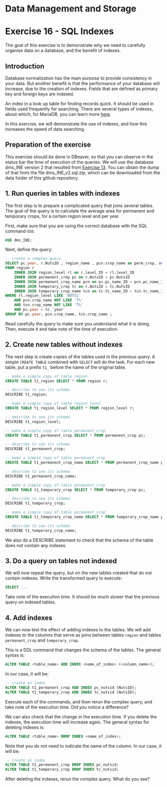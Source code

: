 # Data Management and Storage

# Exercise 16 - SQL Indexes

The goal of this exercise is to demonstrate why we need to carefully organise
data on a database, and the benefit of indexes.

## Introduction

Database normalization has the main purpose to provide consistency in your data. 
But another benefit is that the performance of your database will increase, due 
to the creation of indexes. Fields that are defined as primary key and foreign 
keys are indexed.

An index in a look up table for finding records quick. It should be used in fields 
used frequently for searching. There are several types of indexes, about which,
for MariaDB, you can learn more [here](https://mariadb.com/kb/en/the-essentials-of-an-index/).

In this exercise, we will demonstrate the use of indexes, and how this increases
the speed of data searching.

## Preparation of the exercise

This exercise should be done in DBeaver, so that you can observe in the status bar 
the time of execution of the queries. We will use the 
database dms_INE version 2 that resulted from [Exercise 13](https://github.com/isa-ulisboa/greends-dms-exercises/blob/main/dms_ex_13_normalization.md). You can obtain the 
dump of that from the file dms_INE_v2.sql.zip, which can be downloaded from the 
data folder of this github repository.

## 1. Run queries in tables with indexes

The first step is to prepare a complicated query that joins several tables. The 
goal of the query is to calculate the average area for permanent and temporary
crops, for a certain region level and per year.

First, make sure that you are using the correct database with the SQL command `USE`:

```SQl
USE dms_INE;
```

Next, define the query:

```SQL
-- create a complex query
SELECT pc.year, r.NutsID , region_name , pcn.crop_name as perm_crop, avg(pc.area) as area_perm, tcn.crop_name as temp_crop, avg(tc.area) as area_temp 
FROM region r  
	INNER JOIN region_level rl on r.level_ID = rl.level_ID 
	INNER JOIN permanent_crop pc on r.NutsID = pc.NutsID 
	INNER JOIN permanent_crop_name pcn on pc.pc_name_ID = pcn.pc_name_ID 
	INNER JOIN temporary_crop tc on r.NutsID = tc.NutsID 
	INNER JOIN temporary_crop_name tcn on tc.tc_name_ID = tcn.tc_name_ID 
WHERE rl.region_level LIKE 'NUTS1' 
	AND pcn.crop_name NOT LIKE 'T%' 
	AND tcn.crop_name NOT LIKE 'T%' 
	AND pc.year = tc.`year` 
GROUP BY pc.year, pcn.crop_name, tcn.crop_name ;
```

Read carefully the query to make sure you understand what it is doing. Then, 
execute it and take note of the time of execution.

## 2. Create new tables without indexes

The next step is create copies of the tables used in the previous query. A simple 
`CREATE TABLE` combined with `SELECT` will do the task. For each new table, put a 
prefix `t1_` before the name of the original table.

```SQL
-- make a simple copy of table region
CREATE TABLE t1_region SELECT * FROM region r;

-- describe to see its schema
DESCRIBE t1_region;

-- make a simple copy of table region_level
CREATE TABLE t1_region_level SELECT * FROM region_level r; 

-- describe to see its schema
DESCRIBE t1_region_level;

-- make a simple copy of table permanent_crop
CREATE TABLE t1_permanent_crop SELECT * FROM permanent_crop pc;

-- describe to see its schema
DESCRIBE t1_permanent_crop;

-- make a simple copy of table permanent_crop
CREATE TABLE t1_permanent_crop_name SELECT * FROM permanent_crop_name pcn;

-- describe to see its schema
DESCRIBE t1_permanent_crop_name;

-- make a simple copy of table permanent_crop
CREATE TABLE t1_temporary_crop SELECT * FROM temporary_crop pc;

-- describe to see its schema
DESCRIBE t1_temporary_crop;

-- make a simple copy of table permanent_crop
CREATE TABLE t1_temporary_crop_name SELECT * FROM temporary_crop_name pcn;

-- describe to see its schema
DESCRIBE t1_temporary_crop_name;
```

We also do a DESCRIBE statement to check that the schema of the table does not 
contain any indexes.


## 3. Do a query on tables not indexed

We will now repeat the query, but on the new tables created that do not contain 
indexes. Write the transformed query to execute:
```SQL
SELECT ...
```
Take note of the execution time. It should be much slower that the previous 
query on indexed tables.


## 4. Add indexes

We can now test the effect of adding indexes to the tables. We will add indexes 
to the columns that serve as joins between tables `region` and tables `permanent_crop` 
and `temporary_crop`.

This is a DDL command that changes the schema of the tables. The general syntax is:

```SQL
ALTER TABLE <table_name> ADD INDEX <name_of_index> (<column_name>);
```

In our case, it will be:

```SQL
-- create an index
ALTER TABLE t1_permanent_crop ADD INDEX pc_nutsid (NutsID);
ALTER TABLE t1_temporary_crop ADD INDEX tc_nutsid (NutsID);
```

Execute each of the commands, and then rerun the complex query, and take note of 
the execution time. Did you notice a difference?

We can also check that the change in the execution time. If you delete the indexes,
the execution time will increase again. The general syntax for deleting indexes
is:

```SQL
ALTER TABLE <table_name> DROP INDEX <name_of_index>;
```
Note that you do not need to indicate the name of the column. In our case, it 
will be:

```SQL
-- create an index
ALTER TABLE t1_permanent_crop DROP INDEX pc_nutsid;
ALTER TABLE t1_temporary_crop DROP INDEX tc_nutsid;
```
After deleting the indexes, rerun the complex query. What do you see?


